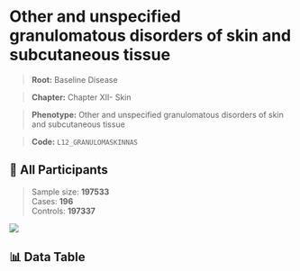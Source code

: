 # Other and unspecified granulomatous disorders of skin and subcutaneous tissue

> **Root:** Baseline Disease  

> **Chapter:** Chapter XII- Skin  

> **Phenotype:** Other and unspecified granulomatous disorders of skin and subcutaneous tissue  

> **Code:** `L12_GRANULOMASKINNAS`

## 🧪 All Participants  
> Sample size: **197533**  
> Cases: **196**  
> Controls: **197337**
<img src="/Sensitive/Figures/ALL/Incidence/L12_GRANULOMASKINNAS.png"/>

## 📊 Data Table
<CsvTableMRF src="/Sensitive/Data/ALL/Incidence/COX_L12_GRANULOMASKINNAS.csv"/>


